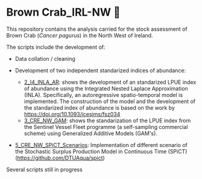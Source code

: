 # Brown Crab_IRL-NW :crab:

This repository contains the analysis carried for the stock assessment of Brown Crab (*Cancer pagurus*) in the North West of Ireland. 

The scripts include the development of: 
* Data collation / cleaning 

* Development of two independent standarized indices of abundance: 
  * <ins>2_I4_INLA_AR</ins>: shows the development of an standarized LPUE index of abundance using the Integrated Nested Laplace Approximation (INLA). Specifically, an autoregressive spatio-temporal model is implemented. The construction of the model and the development of the standarized index of abundance is based on the work by  https://doi.org/10.1093/icesjms/fsz034
  * <ins>3_CRE_NW_GAM</ins>: shows the standarization of the LPUE index from the Sentinel Vessel Fleet programme (a self-sampling commercial scheme) using Generalized Additive Models (GAM's). 
 
* <ins>5_CRE_NW_SPiCT_Scenarios</ins>: Implementation of different scenario of the Stochastic Surplus Production Model in Continuous Time (SPiCT) (https://github.com/DTUAqua/spict)

Several scripts still in progress
